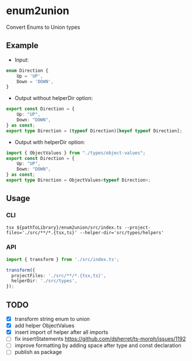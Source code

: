 # enum2union

Convert Enums to Union types

## Example

- Input:
```ts
enum Direction {
    Up = 'UP', 
    Down = 'DOWN',
}
```

- Output without helperDir option:
```ts
export const Direction = {
    Up: "UP",
    Down: "DOWN",
} as const;
export type Direction = (typeof Direction)[keyof typeof Direction];
```

- Output with helperDir option:
```ts
import { ObjectValues } from "./types/object-values";
export const Direction = {
    Up: "UP",
    Down: "DOWN",
} as const;
export type Direction = ObjectValues<typeof Direction>;
```


## Usage

### CLI

```shell
tsx ${pathToLibrary}/enum2union/src/index.ts --project-files='./src/**/*.{tsx,ts}' --helper-dir='src/types/helpers'
```

### API

```ts
import { transform } from './src/index.ts';

transform({
  projectFiles: './src/**/*.{tsx,ts}',
  helperDir: './src/types',
});
```

## TODO

- [x] transform string enum to union
- [x] add helper ObjectValues<T>
- [x] insert import of helper after all imports
- [ ] fix insertStatements https://github.com/dsherret/ts-morph/issues/1192
- [ ] improve formatting by adding space after type and const declaration
- [ ] publish as package
